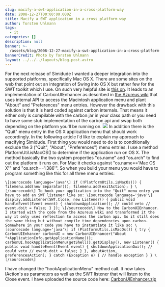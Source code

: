 ```yaml
---
slug: macify-a-swt-application-in-a-cross-platform-way
date: 2008-12-27T00:00:00.000Z
title: Macify a SWT application in a cross platform way
author: Torsten Uhlmann
tags:
  - it
categories: []
description: null
banner: >-
  /assets/blog/2008-12-27-macify-a-swt-application-in-a-cross-platform-way/banner.jpg
bannerCredit: Photo by Torsten Uhlmann
layout: ../../../layouts/blog-post.astro
---
```


For the next release of Simidude I wanted a deeper integration into the supported platforms, specifically Mac OS X. There are some sites on the web that point out an integration of Swing into OS X but rather few for the SWT toolkit which I use. On such very helpful site is [this on](http://www.cafeaulait.org/slides/eclipseworld2005/macifying/Macifying_SWT.html). It leads to an implementation of CarbonUIEnhancer as described in [the Azureus wiki](http://www.azureuswiki.com/index.php/PreferencesAndAbout) that uses internal API to access the Macintosh application menu and plant "About" and "Preferences" menu entries. However the drawback with this solution is that it is hard coded against carbon internals. That means it either only is compilable with the carbon jar in your class path or you need to have some stub implementation of the carbon api and swap both depending on the platform you'll be running on. [![](/assets/blog/2008-12-27-macify-a-swt-application-in-a-cross-platform-way/simidude_110_100px.jpg)](/assets/blog/2008-12-27-macify-a-swt-application-in-a-cross-platform-way/simidude_110.jpg "A Preview of Simidude 1.1.0") In addition there is the "Quit" menu entry in the OS X application menu that should work accordingly. In the following article I'd like to explain my approach to macifying Simidude. First thing you would need to do is to conditionally exclude the 3 ("Quit", "About", "Preferences") menu entries. I use a method PlatformUtil.isMacOS() to determine if the application run on OS X. The method basically the two system properties "os.name" and "os.arch" to find out the platform it runs on. For Mac it checks against "os.name=='Mac OS X'" and "os.arch=='i386'". So when you build your menu you would have to program something like this for all three menu entries: 

```
\[sourcecode language='java'\] if (!PlatformUtils.isMacOs()) { filemenu.add(new Separator()); filemenu.add(exitAction); } \[/sourcecode\] To hook your application into the "Quit" menu entry you have to add an SWT listener like so: \[sourcecode language='java'\] display.addListener(SWT.Close, new Listener() { public void handleEvent(Event event) { shutdownApplication(); // could veto // event.doit = false; } }); \[/sourcecode\] Now to the CarbonUIEnhancer. I started with the code from the Azureus wiki and transformed it the way it only uses reflection to access the carbon api. So it still does the same thing but without compile time dependencies upon carbon. Somewhere in your code you have to instantiate it like so: \[sourcecode language='java'\] if (PlatformUtils.isMacOs()) { try { CarbonUIEnhancer carbonUI = new CarbonUIEnhancer("About "+ApplicationInfo.getApplicationName()); carbonUI.hookApplicationMenu(getShell().getDisplay(), new Listener() { public void handleEvent(Event event) { shutdownApplicationGui(); // could veto // event.doit = false; } }, aboutAction, preferencesAction); } catch (Exception e) { // handle exception } } \[/sourcecode\] 
```

I have changed the "hookApplicationMenu" method call. It now takes IAction's as parameters as well as the SWT listener that will listen to the Close event. I have uploaded the source code here: [CarbonUIEnhancer.zip](/assets/blog/2008-12-27-macify-a-swt-application-in-a-cross-platform-way/carbonuienhancer.zip)
